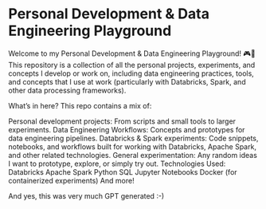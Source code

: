 # Personal Development & Data Engineering Playground #
Welcome to my Personal Development & Data Engineering Playground! 🎮🔧 This repository is a collection of all the personal projects, experiments, and concepts I develop or work on, including data engineering practices, tools, and concepts that I use at work (particularly with Databricks, Spark, and other data processing frameworks).

What’s in here?
This repo contains a mix of:

Personal development projects: From scripts and small tools to larger experiments.
Data Engineering Workflows: Concepts and prototypes for data engineering pipelines.
Databricks & Spark experiments: Code snippets, notebooks, and workflows built for working with Databricks, Apache Spark, and other related technologies.
General experimentation: Any random ideas I want to prototype, explore, or simply try out.
Technologies Used:
Databricks
Apache Spark
Python
SQL
Jupyter Notebooks
Docker (for containerized experiments)
And more!

And yes, this was very much GPT generated :-)
